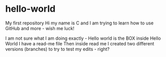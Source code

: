 # hello-world
My first repository 
Hi my name is C and I am trying to learn how to use GitHub and more - wish me luck!

I am not sure what I am doing exactly - Hello world is the BOX inside Hello World I have a read-me file
Then inside read me I created two different versions (branches) to try to test my edits - right?
